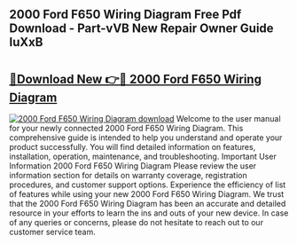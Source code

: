 ## 2000 Ford F650 Wiring Diagram Free Pdf Download - Part-vVB New Repair Owner Guide IuXxB

# <h2><a href="http://dftr5a.blite.top/?on=2000+Ford+F650+Wiring+Diagram">🔗Download New 👉🔴 2000 Ford F650 Wiring Diagram</a></h2>

[![2000 Ford F650 Wiring Diagram download](https://i.imgur.com/lujVjoI.png)](http://dftr5a.blite.top/?on=2000+Ford+F650+Wiring+Diagram)
Welcome to the user manual for your newly connected 2000 Ford F650 Wiring Diagram. This comprehensive guide is intended to help you understand and operate your product successfully. You will find detailed information on features, installation, operation, maintenance, and troubleshooting. Important User Information 2000 Ford F650 Wiring Diagram Please review the user information section for details on warranty coverage, registration procedures, and customer support options. Experience the efficiency of list of features while using your new 2000 Ford F650 Wiring Diagram. We trust that the 2000 Ford F650 Wiring Diagram has been an accurate and detailed resource in your efforts to learn the ins and outs of your new device. In case of any queries or concerns, please do not hesitate to reach out to our customer service team.
